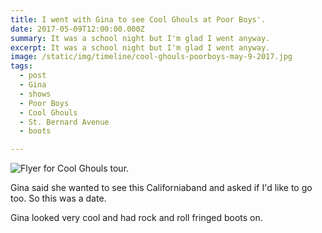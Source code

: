 ```yaml
---
title: I went with Gina to see Cool Ghouls at Poor Boys'.
date: 2017-05-09T12:00:00.000Z
summary: It was a school night but I'm glad I went anyway.
excerpt: It was a school night but I'm glad I went anyway.
image: /static/img/timeline/cool-ghouls-poorboys-may-9-2017.jpg
tags:
  - post 
  - Gina
  - shows
  - Poor Boys
  - Cool Ghouls
  - St. Bernard Avenue
  - boots

---
```


![Flyer for Cool Ghouls tour.](/static/img/timeline/cool-ghouls-poorboys-may-9-2017.jpg)

Gina said she wanted to see this Californiaband and asked if I'd like to go too. So this was a date. 

Gina looked very cool and had rock and roll fringed boots on. 

